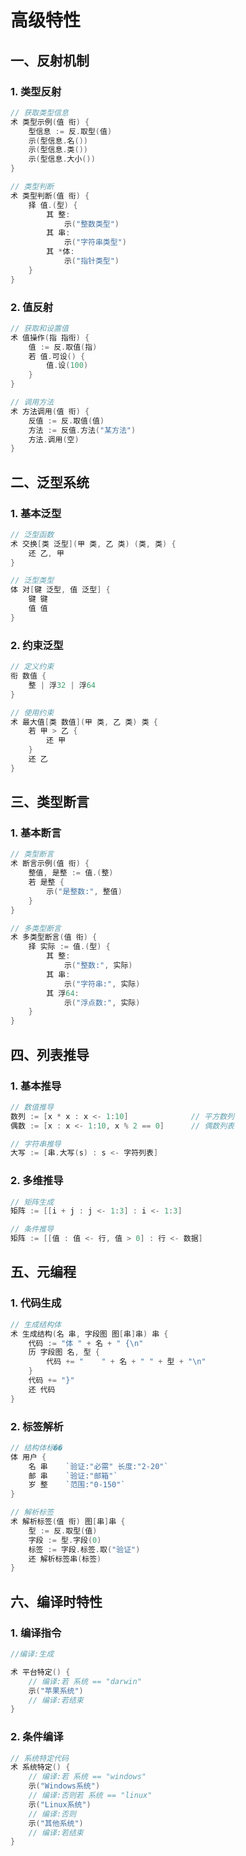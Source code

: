 # 高级特性

## 一、反射机制

### 1. 类型反射
```go
// 获取类型信息
术 类型示例(值 衔) {
    型信息 := 反.取型(值)
    示(型信息.名())
    示(型信息.类())
    示(型信息.大小())
}

// 类型判断
术 类型判断(值 衔) {
    择 值.(型) {
        其 整:
            示("整数类型")
        其 串:
            示("字符串类型")
        其 *体:
            示("指针类型")
    }
}
```

### 2. 值反射
```go
// 获取和设置值
术 值操作(指 指衔) {
    值 := 反.取值(指)
    若 值.可设() {
        值.设(100)
    }
}

// 调用方法
术 方法调用(值 衔) {
    反值 := 反.取值(值)
    方法 := 反值.方法("某方法")
    方法.调用(空)
}
```

## 二、泛型系统

### 1. 基本泛型
```go
// 泛型函数
术 交换[类 泛型](甲 类, 乙 类) (类, 类) {
    还 乙, 甲
}

// 泛型类型
体 对[键 泛型, 值 泛型] {
    键 键
    值 值
}
```

### 2. 约束泛型
```go
// 定义约束
衔 数值 {
    整 | 浮32 | 浮64
}

// 使用约束
术 最大值[类 数值](甲 类, 乙 类) 类 {
    若 甲 > 乙 {
        还 甲
    }
    还 乙
}
```

## 三、类型断言

### 1. 基本断言
```go
// 类型断言
术 断言示例(值 衔) {
    整值, 是整 := 值.(整)
    若 是整 {
        示("是整数:", 整值)
    }
}

// 多类型断言
术 多类型断言(值 衔) {
    择 实际 := 值.(型) {
        其 整:
            示("整数:", 实际)
        其 串:
            示("字符串:", 实际)
        其 浮64:
            示("浮点数:", 实际)
    }
}
```

## 四、列表推导

### 1. 基本推导
```go
// 数值推导
数列 := [x * x : x <- 1:10]              // 平方数列
偶数 := [x : x <- 1:10, x % 2 == 0]      // 偶数列表

// 字符串推导
大写 := [串.大写(s) : s <- 字符列表]
```

### 2. 多维推导
```go
// 矩阵生成
矩阵 := [[i + j : j <- 1:3] : i <- 1:3]

// 条件推导
矩阵 := [[值 : 值 <- 行, 值 > 0] : 行 <- 数据]
```

## 五、元编程

### 1. 代码生成
```go
// 生成结构体
术 生成结构(名 串, 字段图 图[串]串) 串 {
    代码 := "体 " + 名 + " {\n"
    历 字段图 名, 型 {
        代码 += "    " + 名 + " " + 型 + "\n"
    }
    代码 += "}"
    还 代码
}
```

### 2. 标签解析
```go
// 结构体标��
体 用户 {
    名 串    `验证:"必需" 长度:"2-20"`
    邮 串    `验证:"邮箱"`
    岁 整    `范围:"0-150"`
}

// 解析标签
术 解析标签(值 衔) 图[串]串 {
    型 := 反.取型(值)
    字段 := 型.字段(0)
    标签 := 字段.标签.取("验证")
    还 解析标签串(标签)
}
```

## 六、编译时特性

### 1. 编译指令
```go
//编译:生成

术 平台特定() {
    // 编译:若 系统 == "darwin"
    示("苹果系统")
    // 编译:若结束
}
```

### 2. 条件编译
```go
// 系统特定代码
术 系统特定() {
    // 编译:若 系统 == "windows"
    示("Windows系统")
    // 编译:否则若 系统 == "linux"
    示("Linux系统")
    // 编译:否则
    示("其他系统")
    // 编译:若结束
}
``` 